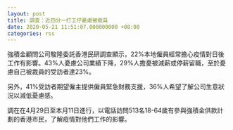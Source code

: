 ```yaml
---
layout: post
title: 調查：近四分一打工仔憂慮被裁員
date: 2020-05-21 11:51:07.000000000 +08:00
categories: rss
---
```


強積金顧問公司駿隆委託香港民研調查顯示，22%本地僱員經常擔心疫情對日後工作有影響。43%人憂慮公司業績下降，29%人擔憂被減薪或停薪留職，至於憂慮自己被裁員的受訪者達23%。

另外，41%受訪者期望僱主提供僱員緊急財務支援，36%人希望了解公司生意狀況以減低憂慮感。

調在在4月29日至本月11日進行，以電話訪問513名18-64歲有參與強積金供款計劃的香港市民，了解疫情對他們工作的影響。
